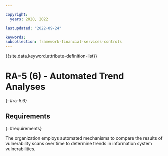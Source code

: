 ```yaml
---

copyright:
  years: 2020, 2022

lastupdated: "2022-09-24"

keywords: 
subcollection: framework-financial-services-controls
---
```


{{site.data.keyword.attribute-definition-list}}

         
# RA-5 (6) - Automated Trend Analyses
{: #ra-5.6}

## Requirements
{: #requirements}

The organization employs automated mechanisms to compare the results of vulnerability scans over time to determine trends in information system vulnerabilities.

